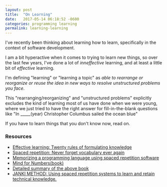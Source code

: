 ```yaml
---
layout: post
title:  "On Learning"
date:   2017-05-14 06:18:52 -0600
categories: programming learning
permalink: learning-learning
---
```



I've recently been thinking about learning how to learn, specifically in the context of software development.

I am a bit hyperactive when it comes to trying to learn new things, so over the last few years, I've done a lot of _inneffective_ learning, and at least a little bit of _effective_ learning.

I'm defining "learning" or "learning a topic" as _able to rearrange or reorganize or reuse the idea in new ways to resolve unstructured problems you face_.

This "rearranging/reorganizing" and "unstructured problems" explicitly excludes the kind of learning most of us have done when we were young, where we just tried to have the right answer for fill-in-the-blank questions like "In _____(year) Christopher Columbus sailed the ocean blue"

If you have to learn things that you don't know now, read on.







### Resources

- [Effective learning: Twenty rules of formulating knowledge](https://www.supermemo.com/en/articles/20rules)
- [Spaced repetition: Never forget vocabulary ever again](https://www.fluentin3months.com/spaced-repetition/)
- [Memorizing a programming language using spaced repetition software](https://sivers.org/srs)
- [Mind for Numbers(book)](https://www.amazon.com/Mind-Numbers-Science-Flunked-Algebra/dp/039916524X)
- [Detailed summary of the above book](http://www.fullerton.edu/LearningAssistance/Review-and-Summary-of-A-Mind-for-Numbers.pdf)
- [JANKI METHOD: Using spaced repetition systems to learn and retain technical knowledge.](http://www.jackkinsella.ie/articles/janki-method)
